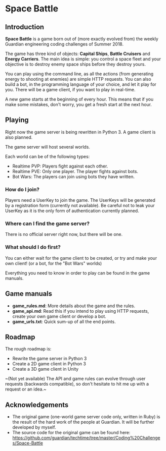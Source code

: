 # Space Battle

## Introduction

**Space Battle** is a game born out of (more exactly evolved from) the weekly Guardian engineering coding challenges of Summer 2018.

The game has three kind of objects: **Capital Ships**, **Battle Cruisers** and **Energy Carriers**. The main idea is simple: you control a space fleet and your objective is to destroy enemy space ships before they destroy yours.

You can play using the command line, as all the actions (from generating energy to shooting at enemies) are simple HTTP requests. You can also build a bot, in the programming language of your choice, and let it play for you. There will be a game client, if you want to play in real-time.

A new game starts at the beginning of every hour. This means that if you make some mistakes, don't worry, you get a fresh start at the next hour.

## Playing

Right now the game server is being rewritten in Python 3. A game client is also planned.

The game server will host several worlds.

Each world can be of the following types:
 - Realtime PVP: Players fight against each other.
 - Realtime PVE: Only one player. The player fights against bots.
 - Bot Wars: The players can join using bots they have written.

### How do I join?

Players need a UserKey to join the game. The UserKeys will be generated by a registration form (currently not available). Be careful not to leak your UserKey as it is the only form of authentication currently planned.

### Where can I find the game server?

There is no official server right now, but there will be one.

### What should I do first?

You can either wait for the game client to be created, or try and make your own client! (or a bot, for the "Bot Wars" worlds)

Everything you need to know in order to play can be found in the game manuals.

## Game manuals

- **game_rules.md**: More details about the game and the rules.
- **game_api.md**: Read this if you intend to play using HTTP requests, create your own game client or develop a bot.
- **game_urls.txt**: Quick sum-up of all the end points.

## Roadmap

The rough roadmap is:
- Rewrite the game server in Python 3
- Create a 2D game client in Python 3
- Create a 3D game client in Unity

~(Not yet available) The API and game rules can evolve through user requests (backwards compatible), so don't hesitate to hit me up with a request or an idea.~

## Acknowledgements
 - The original game (one-world game server code only, written in Ruby) is the result of the hard work of the people at Guardian. It will be further developed by myself.
 - The source code for the original game can be found here: https://github.com/guardian/techtime/tree/master/Coding%20Challenges/Space-Battle

